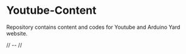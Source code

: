 # Youtube-Content

Repository contains content and codes for Youtube and Arduino Yard website.

// -- //
